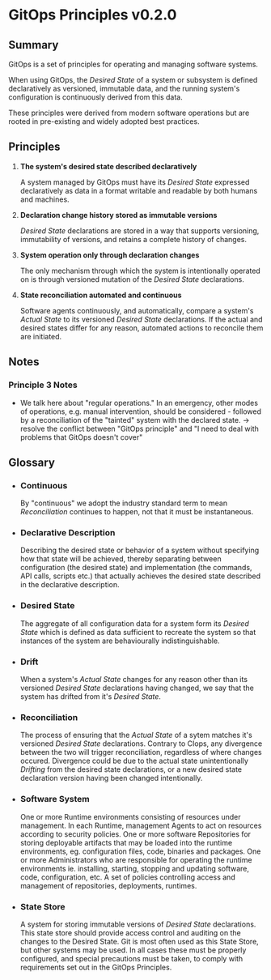 # GitOps Principles v0.2.0

## Summary

GitOps is a set of principles for operating and managing software systems.

When using GitOps, the _Desired State_ of a system or subsystem is defined declaratively as versioned, immutable data, and the running system's configuration is continuously derived from this data.

These principles were derived from modern software operations but are rooted in pre-existing and widely adopted best practices.

## Principles

1. **The system's desired state described declaratively**

    A system managed by GitOps must have its _Desired State_ expressed declaratively as data in a format writable and readable by both humans and machines.

2. **Declaration change history stored as immutable versions**

    _Desired State_ declarations are stored in a way that supports versioning, immutability of versions, and retains a complete history of changes.

3. **System operation only through declaration changes**

    The only mechanism through which the system is intentionally operated on is through versioned mutation of the _Desired State_ declarations.

4. **State reconciliation automated and continuous**

    Software agents continuously, and automatically, compare a system's _Actual State_ to its versioned _Desired State_ declarations.
    If the actual and desired states differ for any reason, automated actions to reconcile them are initiated.

## Notes

### Principle 3 Notes

- We talk here about "regular operations." In an emergency, other modes of operations, e.g. manual intervention, should be considered - followed by a reconciliation of the "tainted" system with the declared state. → resolve the conflict between "GitOps principle" and "I need to deal with problems that GitOps doesn't cover"

## Glossary

- ### Continuous

    By "continuous" we adopt the industry standard term to mean _Reconciliation_ continues to happen, not that it must be instantaneous.

- ### Declarative Description

    Describing the desired state or behavior of a system without specifying how that state will be achieved, thereby separating between configuration (the desired state) and implementation (the commands, API calls, scripts etc.) that actually achieves the desired state described in the declarative description.

- ### Desired State

    The aggregate of all configuration data for a system form its _Desired State_ which is defined as data sufficient to recreate the system so that instances of the system are behaviourally indistinguishable.

- ### Drift

    When a system's _Actual State_ changes for any reason other than its versioned _Desired State_ declarations having changed, we say that the system has drifted from it's _Desired State_.

- ### Reconciliation

    The process of ensuring that the _Actual State_ of a sytem matches it's versioned _Desired State_ declarations.
    Contrary to CIops, any divergence between the two will trigger reconciliation, regardless of where changes occured.
    Divergence could be due to the actual state unintentionally _Drifting_ from the desired state declarations, or a new desired state declaration version having been changed intentionally.

- ### Software System

    One or more Runtime environments consisting of resources under management.
    In each Runtime, management Agents to act on resources according to security policies.
    One or more software Repositories for storing deployable artifacts that may be loaded into the runtime environments, eg. configuration files, code, binaries and packages.
    One or more Administrators who are responsible for operating the runtime environments ie. installing, starting, stopping and updating software, code, configuration, etc.
    A set of policies controlling access and management of repositories, deployments, runtimes.

- ### State Store

    A system for storing immutable versions of _Desired State_ declarations.
    This state store should provide access control and auditing on the changes to the Desired State.
    Git is most often used as this State Store, but other systems may be used.
    In all cases these must be properly configured, and special precautions must be taken, to comply with requirements set out in the GitOps Principles.
